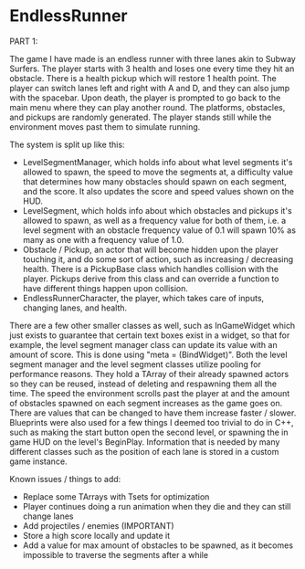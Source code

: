 # EndlessRunner
 
PART 1:

The game I have made is an endless runner with three lanes akin to Subway Surfers. The player starts with 3 health and loses one every time they hit an obstacle. There is a health pickup which will restore 1 health point. The player can switch lanes left and right with A and D, and they can also jump with the spacebar. Upon death, the player is prompted to go back to the main menu where they can play another round. The platforms, obstacles, and pickups are randomly generated. The player stands still while the environment moves past them to simulate running. 

The system is split up like this:
- LevelSegmentManager, which holds info about what level segments it's allowed to spawn, the speed to move the segments at, a difficulty value that determines how many obstacles should spawn on each segment, and the score. It also updates the score and speed values shown on the HUD.
- LevelSegment, which holds info about which obstacles and pickups it's allowed to spawn, as well as a frequency value for both of them, i.e. a level segment with an obstacle frequency value of 0.1 will spawn 10% as many as one with a frequency value of 1.0.
- Obstacle / Pickup, an actor that will become hidden upon the player touching it, and do some sort of action, such as increasing / decreasing health. There is a PickupBase class which handles collision with the player. Pickups derive from this class and can override a function to have different things happen upon collision.
- EndlessRunnerCharacter, the player, which takes care of inputs, changing lanes, and health.

There are a few other smaller classes as well, such as InGameWidget which just exists to guarantee that certain text boxes exist in a widget, so that for example, the level segment manager class can update its value with an amount of score. This is done using "meta = (BindWidget)". Both the level segment manager and the level segment classes utilize pooling for performance reasons. They hold a TArray of their already spawned actors so they can be reused, instead of deleting and respawning them all the time. The speed the environment scrolls past the player at and the amount of obstacles spawned on each segment increases as the game goes on. There are values that can be changed to have them increase faster / slower. Blueprints were also used for a few things I deemed too trivial to do in C++, such as making the start button open the second level, or spawning the in game HUD on the level's BeginPlay. Information that is needed by many different classes such as the position of each lane is stored in a custom game instance.

Known issues / things to add:
- Replace some TArrays with Tsets for optimization
- Player continues doing a run animation when they die and they can still change lanes
- Add projectiles / enemies (IMPORTANT)
- Store a high score locally and update it
- Add a value for max amount of obstacles to be spawned, as it becomes impossible to traverse the segments after a while
